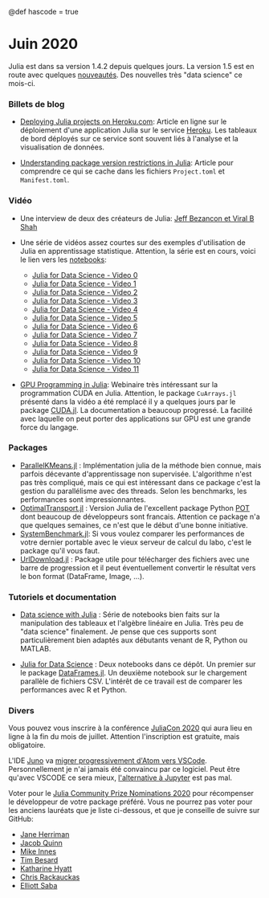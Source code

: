 @def hascode = true
# Juin 2020

Julia est dans sa version 1.4.2 depuis quelques jours. La version 1.5 est en route avec quelques [nouveautés](https://docs.julialang.org/en/v1.5-dev/NEWS/). Des nouvelles très "data science" ce mois-ci. 

### Billets de blog

- [Deploying Julia projects on Heroku.com](https://medium.com/@kimfung/deploying-julia-projects-on-heroku-com-eb8da5248134): Article en ligne sur le déploiement d'une application Julia sur le service [Heroku](https://www.heroku.com/free). Les tableaux de bord déployés sur ce service sont souvent liés à l'analyse et la visualisation de données.

- [Understanding package version restrictions in Julia](https://bkamins.github.io/julialang/2020/05/11/package-version-restrictions.html): Article pour comprendre ce qui se cache dans les fichiers `Project.toml` et `Manifest.toml`.

### Vidéo

- Une interview de deux des créateurs de Julia: [Jeff Bezancon et Viral B Shah](https://t.co/kv5hBqs9BN)

- Une série de vidéos assez courtes sur des exemples d'utilisation de Julia en apprentissage statistique. Attention, la série est en cours, voici le lien vers les [notebooks](https://github.com/JuliaAcademy/DataScience):

    - [Julia for Data Science - Video 0](https://youtu.be/AXgLWumAOhk)
    - [Julia for Data Science - Video 1](https://youtu.be/iG1dZBaxS-U)
    - [Julia for Data Science - Video 2](https://youtu.be/bndXPsRHPg0)
    - [Julia for Data Science - Video 3](https://youtu.be/AAGxWEJ_eWk)
    - [Julia for Data Science - Video 4](https://youtu.be/hIsYy04zO7U)
    - [Julia for Data Science - Video 5](https://youtu.be/cwurgt7cn5s)
    - [Julia for Data Science - Video 6](https://youtu.be/OQRPeIQasdo)
    - [Julia for Data Science - Video 7](https://youtu.be/5TCbIK_cpZE)
    - [Julia for Data Science - Video 8](https://youtu.be/1AgFyLpM3_4)
    - [Julia for Data Science - Video 9](https://youtu.be/7b9b6glGnjA)
    - [Julia for Data Science - Video 10](https://youtu.be/Oxi0Pfmskus)
    - [Julia for Data Science - Video 11](https://youtu.be/3DYJiAgApdk)

- [GPU Programming in Julia](https://youtu.be/9soe36Hqq3Y): Webinaire très intéressant sur la programmation CUDA en Julia. Attention, le package `CuArrays.jl` présenté dans la vidéo a été remplacé il y a quelques jours par le package [CUDA.jl](https://github.com/JuliaGPU/CUDA.jl). La documentation a beaucoup progressé. La facilité avec laquelle on peut porter des applications sur GPU est une grande force du langage.

### Packages 

- [ParallelKMeans.jl](https://pydatablog.github.io/ParallelKMeans.jl/stable/) : Implémentation julia de la méthode bien connue, mais parfois décevante d'apprentissage non supervisée. L'algorithme n'est pas très compliqué, mais ce qui est intéressant dans ce package c'est la gestion du parallélisme avec des threads. Selon les benchmarks, les performances sont impressionnantes.
- [OptimalTransport.jl](https://github.com/zsteve/OptimalTransport.jl) : Version Julia de l'excellent package Python [POT](https://github.com/PythonOT/POT) dont beaucoup de développeurs sont francais. Attention ce package n'a que quelques semaines, ce n'est que le début d'une bonne initiative.
- [SystemBenchmark.jl](https://github.com/ianshmean/SystemBenchmark.jl): Si vous voulez comparer les performances de votre dernier portable avec le vieux serveur de calcul du labo, c'est le package qu'il vous faut.
- [UrlDownload.jl](https://github.com/Arkoniak/UrlDownload.jl) : Package utile pour télécharger des fichiers avec une barre de progression et il peut éventuellement convertir le résultat vers le bon format (DataFrame, Image, ...).

### Tutoriels et documentation

- [Data science with Julia](https://github.com/tirthajyoti/Julia-data-science) : Série de notebooks bien faits sur la manipulation des tableaux et l'algèbre linéaire en Julia. Très peu de "data science" finalement. Je pense que ces supports sont particulièrement bien adaptés aux débutants venant de R, Python ou MATLAB.

- [Julia for Data Science](https://github.com/deepaksuresh/Julia-for-data-science) :  Deux notebooks dans ce dépôt. Un premier sur le package [DataFrames.jl](https://github.com/JuliaData/DataFrames.jl). Un deuxième notebook sur le chargement parallèle de fichiers CSV. L'intérêt de ce travail est de comparer les performances avec R et Python.

### Divers

Vous pouvez vous inscrire à la conférence [JuliaCon 2020](https://juliacon.org/2020/tickets/) qui aura lieu en ligne à la fin du mois de juillet. Attention l'inscription est gratuite, mais obligatoire.

L'IDE [Juno](https://junolab.org) va [migrer progressivement d'Atom vers VSCode](https://discourse.julialang.org/t/ann-juno-0-12-5/39744?u=aviatesk). Personnellement je n'ai jamais été convaincu par ce logiciel. Peut être qu'avec VSCODE ce sera mieux, [l'alternative à Jupyter](https://pbpython.com/notebook-alternative.html) est pas mal. 

Voter pour le [Julia Community Prize Nominations 2020](https://discourse.julialang.org/t/nominate-for-the-julia-community-prize-2020/40263) pour récompenser le développeur de votre package préféré. Vous ne pourrez pas voter pour les anciens lauréats que je liste ci-dessous, et que je conseille de suivre sur GitHub:

- [Jane Herriman](https://github.com/xorJane)
- [Jacob Quinn](https://github.com/quinnj)
- [Mike Innes](https://github.com/MikeInnes)
- [Tim Besard](https://github.com/maleadt)
- [Katharine Hyatt](https://github.com/kshyatt)
- [Chris Rackauckas](https://github.com/ChrisRackauckas)
- [Elliott Saba](https://github.com/staticfloat)
